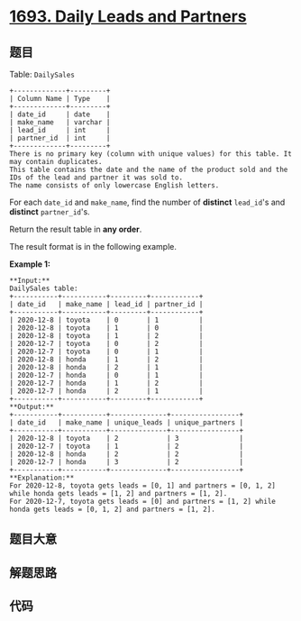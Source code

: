 # [1693. Daily Leads and Partners](https://leetcode.com/problems/daily-leads-and-partners)

## 题目

Table: `DailySales`

    
    
    +-------------+---------+
    | Column Name | Type    |
    +-------------+---------+
    | date_id     | date    |
    | make_name   | varchar |
    | lead_id     | int     |
    | partner_id  | int     |
    +-------------+---------+
    There is no primary key (column with unique values) for this table. It may contain duplicates.
    This table contains the date and the name of the product sold and the IDs of the lead and partner it was sold to.
    The name consists of only lowercase English letters.
    



For each `date_id` and `make_name`, find the number of **distinct**
`lead_id`'s and **distinct** `partner_id`'s.

Return the result table in **any order**.

The result format is in the following example.



**Example 1:**

    
    
    **Input:** 
    DailySales table:
    +-----------+-----------+---------+------------+
    | date_id   | make_name | lead_id | partner_id |
    +-----------+-----------+---------+------------+
    | 2020-12-8 | toyota    | 0       | 1          |
    | 2020-12-8 | toyota    | 1       | 0          |
    | 2020-12-8 | toyota    | 1       | 2          |
    | 2020-12-7 | toyota    | 0       | 2          |
    | 2020-12-7 | toyota    | 0       | 1          |
    | 2020-12-8 | honda     | 1       | 2          |
    | 2020-12-8 | honda     | 2       | 1          |
    | 2020-12-7 | honda     | 0       | 1          |
    | 2020-12-7 | honda     | 1       | 2          |
    | 2020-12-7 | honda     | 2       | 1          |
    +-----------+-----------+---------+------------+
    **Output:** 
    +-----------+-----------+--------------+-----------------+
    | date_id   | make_name | unique_leads | unique_partners |
    +-----------+-----------+--------------+-----------------+
    | 2020-12-8 | toyota    | 2            | 3               |
    | 2020-12-7 | toyota    | 1            | 2               |
    | 2020-12-8 | honda     | 2            | 2               |
    | 2020-12-7 | honda     | 3            | 2               |
    +-----------+-----------+--------------+-----------------+
    **Explanation:** 
    For 2020-12-8, toyota gets leads = [0, 1] and partners = [0, 1, 2] while honda gets leads = [1, 2] and partners = [1, 2].
    For 2020-12-7, toyota gets leads = [0] and partners = [1, 2] while honda gets leads = [0, 1, 2] and partners = [1, 2].
    


## 题目大意

## 解题思路

## 代码

```javascript

```
